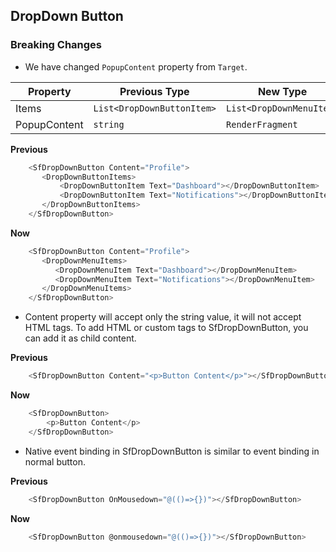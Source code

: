 ##  DropDown Button

###    Breaking Changes

- We have changed `PopupContent` property from `Target`.

| Property     | Previous Type             | New Type                 |
|--------------|---------------------------|--------------------------|
| Items        | `List<DropDownButtonItem>`  | `List<DropDownMenuItem>`   |
| PopupContent | `string`                    | `RenderFragment`           |


**Previous**

```csharp
    <SfDropDownButton Content="Profile">
       <DropDownButtonItems>
           <DropDownButtonItem Text="Dashboard"></DropDownButtonItem>
           <DropDownButtonItem Text="Notifications"></DropDownButtonItem>
       </DropDownButtonItems>
    </SfDropDownButton>
```

**Now**

```csharp
    <SfDropDownButton Content="Profile">
       <DropDownMenuItems>
          <DropDownMenuItem Text="Dashboard"></DropDownMenuItem>
          <DropDownMenuItem Text="Notifications"></DropDownMenuItem>
       </DropDownMenuItems>
    </SfDropDownButton>
```

- Content property will accept only the string value, it will not accept HTML tags. To add HTML or custom tags to SfDropDownButton, you can add it as child content.

**Previous**

```csharp
    <SfDropDownButton Content="<p>Button Content</p>"></SfDropDownButton>
```

**Now**

```csharp
    <SfDropDownButton>
        <p>Button Content</p>
    </SfDropDownButton>
```

- Native event binding in SfDropDownButton is similar to event binding in normal button.

**Previous**

```csharp
    <SfDropDownButton OnMousedown="@(()=>{})"></SfDropDownButton>
```

**Now**

```csharp
    <SfDropDownButton @onmousedown="@(()=>{})"></SfDropDownButton>
```



